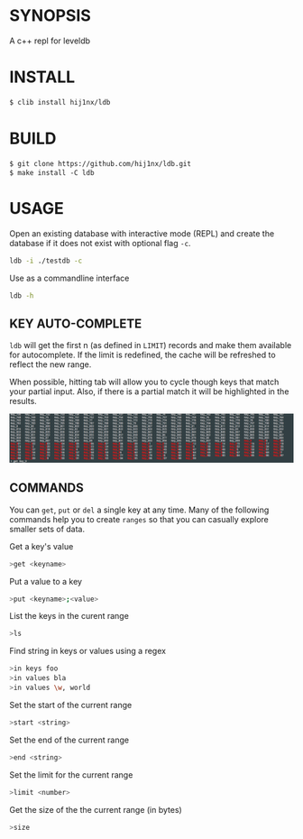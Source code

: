 # SYNOPSIS
A c++ repl for leveldb

# INSTALL

```bash
$ clib install hij1nx/ldb
```

# BUILD

```cli
$ git clone https://github.com/hij1nx/ldb.git
$ make install -C ldb
```

# USAGE
Open an existing database with interactive mode (REPL) and create the
database if it does not exist with optional flag `-c`.
```bash
ldb -i ./testdb -c
```

Use as a commandline interface
```bash
ldb -h
```


## KEY AUTO-COMPLETE
`ldb` will get the first n (as defined in `LIMIT`) records and make them
available for autocomplete. If the limit is redefined, the cache will be
refreshed to reflect the new range.

When possible, hitting tab will allow you to cycle though keys that match
your partial input. Also, if there is a partial match it will be highlighted 
in the results.

![img](/man/colors.png)

## COMMANDS
You can `get`, `put` or `del` a single key at any time. Many of the following
commands help you to create `ranges` so that you can casually explore smaller
sets of data.

Get a key's value
```bash
>get <keyname>
```

Put a value to a key
```bash
>put <keyname>;<value>
```

List the keys in the curent range
```bash
>ls
```

Find string in keys or values using a regex
```bash
>in keys foo
>in values bla
>in values \w, world
```

Set the start of the current range
```bash
>start <string>
```

Set the end of the current range
```bash
>end <string>
```

Set the limit for the current range
```bash
>limit <number>
```

Get the size of the the current range (in bytes)
```bash
>size
```


